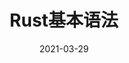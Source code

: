 ---
title: "Rust基本语法"
linkTitle: "基本语法"
weight: 1100
date: 2021-03-29
description: >
  Rust的基本语法
---